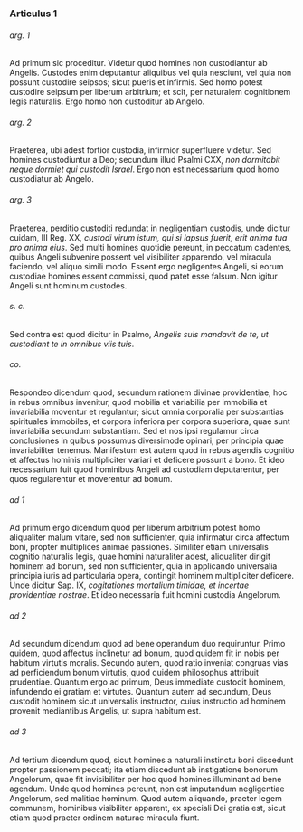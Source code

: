 ### Articulus 1

###### arg. 1
Ad primum sic proceditur. Videtur quod homines non custodiantur ab Angelis. Custodes enim deputantur aliquibus vel quia nesciunt, vel quia non possunt custodire seipsos; sicut pueris et infirmis. Sed homo potest custodire seipsum per liberum arbitrium; et scit, per naturalem cognitionem legis naturalis. Ergo homo non custoditur ab Angelo.

###### arg. 2
Praeterea, ubi adest fortior custodia, infirmior superfluere videtur. Sed homines custodiuntur a Deo; secundum illud Psalmi CXX, *non dormitabit neque dormiet qui custodit Israel*. Ergo non est necessarium quod homo custodiatur ab Angelo.

###### arg. 3
Praeterea, perditio custoditi redundat in negligentiam custodis, unde dicitur cuidam, III Reg. XX, *custodi virum istum, qui si lapsus fuerit, erit anima tua pro anima eius*. Sed multi homines quotidie pereunt, in peccatum cadentes, quibus Angeli subvenire possent vel visibiliter apparendo, vel miracula faciendo, vel aliquo simili modo. Essent ergo negligentes Angeli, si eorum custodiae homines essent commissi, quod patet esse falsum. Non igitur Angeli sunt hominum custodes.

###### s. c.
Sed contra est quod dicitur in Psalmo, *Angelis suis mandavit de te, ut custodiant te in omnibus viis tuis*.

###### co.
Respondeo dicendum quod, secundum rationem divinae providentiae, hoc in rebus omnibus invenitur, quod mobilia et variabilia per immobilia et invariabilia moventur et regulantur; sicut omnia corporalia per substantias spirituales immobiles, et corpora inferiora per corpora superiora, quae sunt invariabilia secundum substantiam. Sed et nos ipsi regulamur circa conclusiones in quibus possumus diversimode opinari, per principia quae invariabiliter tenemus. Manifestum est autem quod in rebus agendis cognitio et affectus hominis multipliciter variari et deficere possunt a bono. Et ideo necessarium fuit quod hominibus Angeli ad custodiam deputarentur, per quos regularentur et moverentur ad bonum.

###### ad 1
Ad primum ergo dicendum quod per liberum arbitrium potest homo aliqualiter malum vitare, sed non sufficienter, quia infirmatur circa affectum boni, propter multiplices animae passiones. Similiter etiam universalis cognitio naturalis legis, quae homini naturaliter adest, aliqualiter dirigit hominem ad bonum, sed non sufficienter, quia in applicando universalia principia iuris ad particularia opera, contingit hominem multipliciter deficere. Unde dicitur Sap. IX, *cogitationes mortalium timidae, et incertae providentiae nostrae*. Et ideo necessaria fuit homini custodia Angelorum.

###### ad 2
Ad secundum dicendum quod ad bene operandum duo requiruntur. Primo quidem, quod affectus inclinetur ad bonum, quod quidem fit in nobis per habitum virtutis moralis. Secundo autem, quod ratio inveniat congruas vias ad perficiendum bonum virtutis, quod quidem philosophus attribuit prudentiae. Quantum ergo ad primum, Deus immediate custodit hominem, infundendo ei gratiam et virtutes. Quantum autem ad secundum, Deus custodit hominem sicut universalis instructor, cuius instructio ad hominem provenit mediantibus Angelis, ut supra habitum est.

###### ad 3
Ad tertium dicendum quod, sicut homines a naturali instinctu boni discedunt propter passionem peccati; ita etiam discedunt ab instigatione bonorum Angelorum, quae fit invisibiliter per hoc quod homines illuminant ad bene agendum. Unde quod homines pereunt, non est imputandum negligentiae Angelorum, sed malitiae hominum. Quod autem aliquando, praeter legem communem, hominibus visibiliter apparent, ex speciali Dei gratia est, sicut etiam quod praeter ordinem naturae miracula fiunt.

